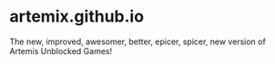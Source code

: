 # artemix.github.io
The new, improved, awesomer, better, epicer, spicer, new version of Artemis Unblocked Games!
